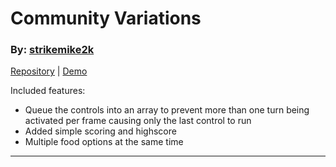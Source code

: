 # Community Variations

### By: [strikemike2k](https://github.com/strikemike2k)
[Repository](https://github.com/strikemike2k/snake) | [Demo](https://strikemike2k.github.io/snake/)

Included features:
- Queue the controls into an array to prevent more than one turn being activated per frame causing only the last control to run
- Added simple scoring and highscore
- Multiple food options at the same time
***
